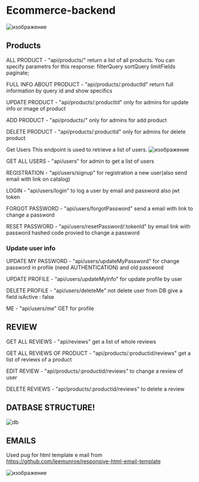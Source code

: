# Ecommerce-backend
![изображение](https://github.com/IvanMalkS/Ecommerce-backend/assets/77716298/6b134bb7-fd53-413c-b1f0-dee10550db5f)

## Products
ALL PRODUCT - "api/products/" return a list of all products.
You can specify parametrs for this response:  filterQuery sortQuery limitFields paginate;

FULL INFO ABOUT PRODUCT - "api/products/:productId" return full information by query id and show specifics

UPDATE PRODUCT - "api/products/:productId" only for admins for update info or image of product

ADD PRODUCT - "api/products/" only for admins for add product

DELETE PRODUCT - "api/products/:productId" only for admins for delete product

Get Users
This endpoint is used to retrieve a list of users.
![изображение](https://github.com/IvanMalkS/Ecommerce-backend/assets/77716298/02b6b25b-d5f1-4edd-8573-89b109735396)

GET ALL USERS  - "api/users" for admin to get a list of users

REGISTRATION - "api/users/signup" for registration a new user(also send email with link on catalog)

LOGIN - "api/users/login" to log a user by email and password also jwt token

FORGOT PASSWORD - "api/users/forgotPassword" send a email with link to change a password

RESET PASSWORD - "api/users/resetPassword/:tokenId" by email link with password hashed code provied to change a password

### Update user info

UPDATE MY PASSWORD - "api/users/updateMyPassword" for change password in profile (need AUTHENTICATION) and old password

UPDATE PROFILE - "api/users/updateMyInfo" for update profile by user

DELETE PROFILE - "api/users/deleteMe" not delete user from DB give a field isActive : false

ME - "api/users/me" GET for profile

## REVIEW

GET ALL REVIEWS - "api/reviews" get a list of whole reviews

GET ALL REVIEWS OF PRODUCT - "api/products/:productid/reviews" get a list of reviews of a product

EDIT REVIEW - "api/products/:productid/reviews" to change a review of user

DELETE REVIEWS - "api/products/:productid/reviews" to delete a review


## DATBASE STRUCTURE!
![db](https://github.com/IvanMalkS/Ecommerce-backend/assets/77716298/97966891-8f13-488c-a55c-f4b1a4cc029c)

## EMAILS
Used pug for html template e mail from  https://github.com/leemunroe/responsive-html-email-template

![изображение](https://github.com/IvanMalkS/Ecommerce-backend/assets/77716298/f407f06a-aef5-44b6-9bd6-89672bdd8521)


